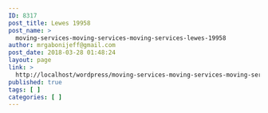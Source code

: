 ```yaml
---
ID: 8317
post_title: Lewes 19958
post_name: >
  moving-services-moving-services-moving-services-lewes-19958
author: mrgabonijeff@gmail.com
post_date: 2018-03-28 01:48:24
layout: page
link: >
  http://localhost/wordpress/moving-services-moving-services-moving-services-lewes-19958/
published: true
tags: [ ]
categories: [ ]
---
```

